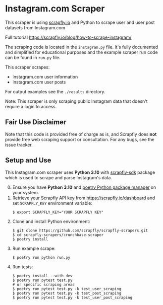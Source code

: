 # Instagram.com Scraper

This scraper is using [scrapfly.io](https://scrapfly.io/) and Python to scrape user and user post datasets from Instagram.com

Full tutorial <https://scrapfly.io/blog/how-to-scrape-instagram/>

The scraping code is located in the `instagram.py` file. It's fully documented and simplified for educational purposes and the example scraper run code can be found in `run.py` file.

This scraper scrapes:
- Instagram.com user information  
- Instagram.com user posts  

For output examples see the `./results` directory.

Note: This scraper is only scraping public Instagram data that doesn't require a login to access.

## Fair Use Disclaimer

Note that this code is provided free of charge as is, and Scrapfly does __not__ provide free web scraping support or consultation. For any bugs, see the issue tracker.

## Setup and Use

This Instagram.com scraper uses __Python 3.10__ with [scrapfly-sdk](https://pypi.org/project/scrapfly-sdk/) package which is used to scrape and parse Instagram's data.

0. Ensure you have __Python 3.10__ and [poetry Python package manager](https://python-poetry.org/docs/#installation) on your system.
1. Retrieve your Scrapfly API key from <https://scrapfly.io/dashboard> and set `SCRAPFLY_KEY` environment variable:
    ```shell
    $ export SCRAPFLY_KEY="YOUR SCRAPFLY KEY"
    ```
2. Clone and install Python environment:
    ```shell
    $ git clone https://github.com/scrapfly/scrapfly-scrapers.git
    $ cd scrapfly-scrapers/crunchbase-scraper
    $ poetry install
    ```
3. Run example scrape:
    ```shell
    $ poetry run python run.py
    ```
4. Run tests:
    ```shell
    $ poetry install --with dev
    $ poetry run pytest test.py
    # or specific scraping areas
    $ poetry run pytest test.py -k test_user_scraping
    $ poetry run pytest test.py -k test_post_scraping
    $ poetry run pytest test.py -k test_user_post_scraping
    ```

